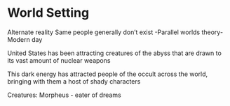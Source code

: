 # World Setting

Alternate reality Same people generally don’t exist -Parallel worlds theory-
Modern day

United States has been attracting creatures of the abyss that are drawn to its
vast amount of nuclear weapons

This dark energy has attracted people of the occult across the world, bringing
with them a host of shady characters

Creatures: Morpheus - eater of dreams
